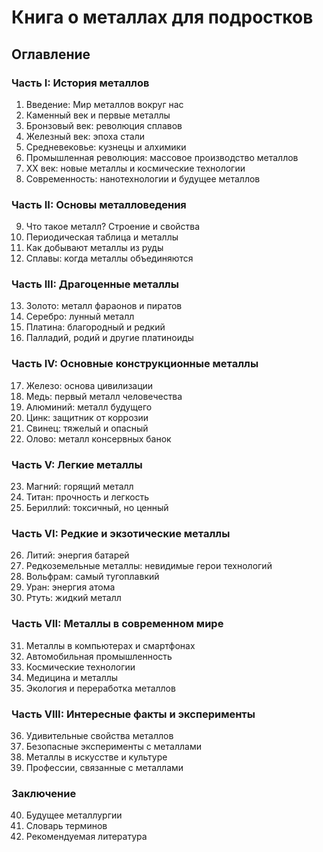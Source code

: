 # Книга о металлах для подростков

## Оглавление

### Часть I: История металлов
1. Введение: Мир металлов вокруг нас
2. Каменный век и первые металлы
3. Бронзовый век: революция сплавов
4. Железный век: эпоха стали
5. Средневековье: кузнецы и алхимики
6. Промышленная революция: массовое производство металлов
7. XX век: новые металлы и космические технологии
8. Современность: нанотехнологии и будущее металлов

### Часть II: Основы металловедения
9. Что такое металл? Строение и свойства
10. Периодическая таблица и металлы
11. Как добывают металлы из руды
12. Сплавы: когда металлы объединяются

### Часть III: Драгоценные металлы
13. Золото: металл фараонов и пиратов
14. Серебро: лунный металл
15. Платина: благородный и редкий
16. Палладий, родий и другие платиноиды

### Часть IV: Основные конструкционные металлы
17. Железо: основа цивилизации
18. Медь: первый металл человечества
19. Алюминий: металл будущего
20. Цинк: защитник от коррозии
21. Свинец: тяжелый и опасный
22. Олово: металл консервных банок

### Часть V: Легкие металлы
23. Магний: горящий металл
24. Титан: прочность и легкость
25. Бериллий: токсичный, но ценный

### Часть VI: Редкие и экзотические металлы
26. Литий: энергия батарей
27. Редкоземельные металлы: невидимые герои технологий
28. Вольфрам: самый тугоплавкий
29. Уран: энергия атома
30. Ртуть: жидкий металл

### Часть VII: Металлы в современном мире
31. Металлы в компьютерах и смартфонах
32. Автомобильная промышленность
33. Космические технологии
34. Медицина и металлы
35. Экология и переработка металлов

### Часть VIII: Интересные факты и эксперименты
36. Удивительные свойства металлов
37. Безопасные эксперименты с металлами
38. Металлы в искусстве и культуре
39. Профессии, связанные с металлами

### Заключение
40. Будущее металлургии
41. Словарь терминов
42. Рекомендуемая литература